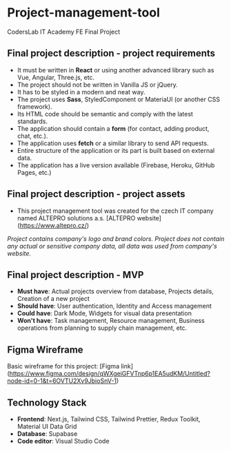 # Project-management-tool
CodersLab IT Academy FE Final Project

## Final project description - project requirements						
- It must be written in **React** or using another advanced library such as Vue, Angular, Three.js, etc. 
- The project should not be written in Vanilla JS or jQuery.						
- It has to be styled in a modern and neat way.						
- The project uses **Sass**, StyledComponent or MateriaUI (or another CSS framework).						
- Its HTML code should be semantic and comply with the latest standards.						
- The application should contain a **form** (for contact, adding product, chat, etc.).						
- The application uses **fetch** or a similar library to send API requests.						
- Entire structure of the application or its part is built based on external data.						
- The application has a live version available (Firebase, Heroku, GitHub Pages, etc.)

## Final project description - project assets
- This project management tool was created for the czech IT company named ALTEPRO solutions a.s.
[ALTEPRO website] (https://www.altepro.cz/)

*Project contains company's logo and brand colors.*
*Project does not contain any actual or sensitive company data, all data was used from company's website.*

## Final project description - MVP
- **Must have**: Actual projects overview from database, Projects details, Creation of a new project
- **Should have**: User authentication, Identity and Access management
- **Could have**: Dark Mode, Widgets for visual data presentation
- **Won't have**: Task management, Resource management, Business operations from planning to supply chain management, etc.

## Figma Wireframe
Basic wireframe for this project:
[Figma link] (https://www.figma.com/design/qWXgeiGFVTnp6p1EA5udKM/Untitled?node-id=0-1&t=6OVTU2Xv9JbioSnV-1)

## Technology Stack						
- **Frontend**: Next.js, Tailwind CSS, Tailwind Prettier, Redux Toolkit, Material UI Data Grid 
- **Database**: Supabase
- **Code editor**: Visual Studio Code						